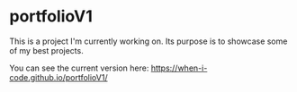 # portfolioV1

This is a project I'm currently working on. Its purpose is to showcase some of my best projects.

You can see the current version here: https://when-i-code.github.io/portfolioV1/